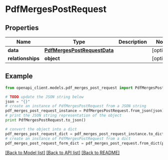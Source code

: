 # PdfMergesPostRequest


## Properties
Name | Type | Description | Notes
------------ | ------------- | ------------- | -------------
**data** | [**PdfMergesPostRequestData**](PdfMergesPostRequestData.md) |  | [optional] 
**relationships** | **object** |  | [optional] 

## Example

```python
from openapi_client.models.pdf_merges_post_request import PdfMergesPostRequest

# TODO update the JSON string below
json = "{}"
# create an instance of PdfMergesPostRequest from a JSON string
pdf_merges_post_request_instance = PdfMergesPostRequest.from_json(json)
# print the JSON string representation of the object
print PdfMergesPostRequest.to_json()

# convert the object into a dict
pdf_merges_post_request_dict = pdf_merges_post_request_instance.to_dict()
# create an instance of PdfMergesPostRequest from a dict
pdf_merges_post_request_form_dict = pdf_merges_post_request.from_dict(pdf_merges_post_request_dict)
```
[[Back to Model list]](../README.md#documentation-for-models) [[Back to API list]](../README.md#documentation-for-api-endpoints) [[Back to README]](../README.md)


